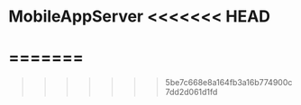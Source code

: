 MobileAppServer
<<<<<<< HEAD
===============
=======
===============
>>>>>>> 5be7c668e8a164fb3a16b774900c7dd2d061d1fd
